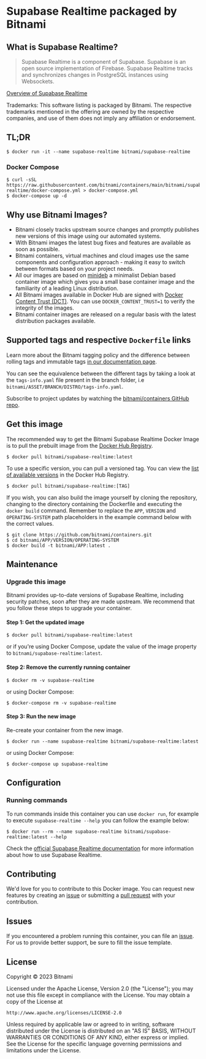 # Supabase Realtime packaged by Bitnami

## What is Supabase Realtime?

> Supabase Realtime is a component of Supabase. Supabase is an open source implementation of Firebase. Supabase Realtime tracks and synchronizes changes in PostgreSQL instances using Websockets.

[Overview of Supabase Realtime](https://github.com/supabase/realtime)

Trademarks: This software listing is packaged by Bitnami. The respective trademarks mentioned in the offering are owned by the respective companies, and use of them does not imply any affiliation or endorsement.

## TL;DR

```console
$ docker run -it --name supabase-realtime bitnami/supabase-realtime
```

### Docker Compose

```console
$ curl -sSL https://raw.githubusercontent.com/bitnami/containers/main/bitnami/supabase-realtime/docker-compose.yml > docker-compose.yml
$ docker-compose up -d
```

## Why use Bitnami Images?

* Bitnami closely tracks upstream source changes and promptly publishes new versions of this image using our automated systems.
* With Bitnami images the latest bug fixes and features are available as soon as possible.
* Bitnami containers, virtual machines and cloud images use the same components and configuration approach - making it easy to switch between formats based on your project needs.
* All our images are based on [minideb](https://github.com/bitnami/minideb) a minimalist Debian based container image which gives you a small base container image and the familiarity of a leading Linux distribution.
* All Bitnami images available in Docker Hub are signed with [Docker Content Trust (DCT)](https://docs.docker.com/engine/security/trust/content_trust/). You can use `DOCKER_CONTENT_TRUST=1` to verify the integrity of the images.
* Bitnami container images are released on a regular basis with the latest distribution packages available.

## Supported tags and respective `Dockerfile` links

Learn more about the Bitnami tagging policy and the difference between rolling tags and immutable tags [in our documentation page](https://docs.bitnami.com/tutorials/understand-rolling-tags-containers/).

You can see the equivalence between the different tags by taking a look at the `tags-info.yaml` file present in the branch folder, i.e `bitnami/ASSET/BRANCH/DISTRO/tags-info.yaml`.

Subscribe to project updates by watching the [bitnami/containers GitHub repo](https://github.com/bitnami/containers).

## Get this image

The recommended way to get the Bitnami Supabase Realtime Docker Image is to pull the prebuilt image from the [Docker Hub Registry](https://hub.docker.com/r/bitnami/supabase-realtime).

```console
$ docker pull bitnami/supabase-realtime:latest
```

To use a specific version, you can pull a versioned tag. You can view the [list of available versions](https://hub.docker.com/r/bitnami/supabase-realtime/tags/) in the Docker Hub Registry.

```console
$ docker pull bitnami/supabase-realtime:[TAG]
```

If you wish, you can also build the image yourself by cloning the repository, changing to the directory containing the Dockerfile and executing the `docker build` command. Remember to replace the `APP`, `VERSION` and `OPERATING-SYSTEM` path placeholders in the example command below with the correct values.

```console
$ git clone https://github.com/bitnami/containers.git
$ cd bitnami/APP/VERSION/OPERATING-SYSTEM
$ docker build -t bitnami/APP:latest .
```

## Maintenance

### Upgrade this image

Bitnami provides up-to-date versions of Supabase Realtime, including security patches, soon after they are made upstream. We recommend that you follow these steps to upgrade your container.

#### Step 1: Get the updated image

```console
$ docker pull bitnami/supabase-realtime:latest
```

or if you're using Docker Compose, update the value of the image property to `bitnami/supabase-realtime:latest`.

#### Step 2: Remove the currently running container

```console
$ docker rm -v supabase-realtime
```

or using Docker Compose:

```console
$ docker-compose rm -v supabase-realtime
```

#### Step 3: Run the new image

Re-create your container from the new image.

```console
$ docker run --name supabase-realtime bitnami/supabase-realtime:latest
```

or using Docker Compose:

```console
$ docker-compose up supabase-realtime
```

## Configuration

### Running commands

To run commands inside this container you can use `docker run`, for example to execute `supabase-realtime --help` you can follow the example below:

```console
$ docker run --rm --name supabase-realtime bitnami/supabase-realtime:latest --help
```

Check the [official Supabase Realtime documentation](https://github.com/supabase/realtime) for more information about how to use Supabase Realtime.

## Contributing

We'd love for you to contribute to this Docker image. You can request new features by creating an [issue](https://github.com/bitnami/containers/issues) or submitting a [pull request](https://github.com/bitnami/containers/pulls) with your contribution.

## Issues

If you encountered a problem running this container, you can file an [issue](https://github.com/bitnami/containers/issues/new/choose). For us to provide better support, be sure to fill the issue template.

## License

Copyright &copy; 2023 Bitnami

Licensed under the Apache License, Version 2.0 (the "License");
you may not use this file except in compliance with the License.
You may obtain a copy of the License at

    http://www.apache.org/licenses/LICENSE-2.0

Unless required by applicable law or agreed to in writing, software
distributed under the License is distributed on an "AS IS" BASIS,
WITHOUT WARRANTIES OR CONDITIONS OF ANY KIND, either express or implied.
See the License for the specific language governing permissions and
limitations under the License.
